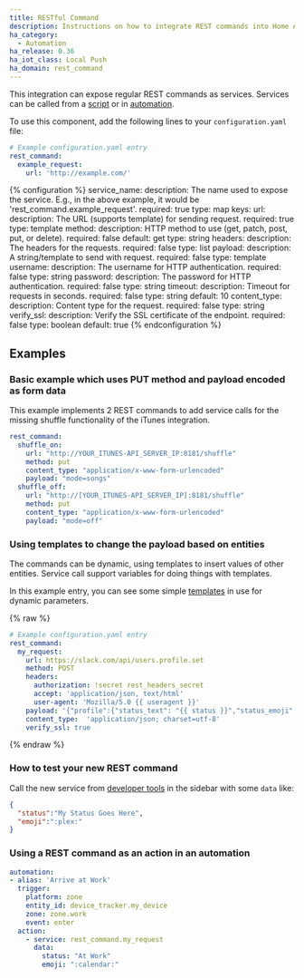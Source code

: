```yaml
---
title: RESTful Command
description: Instructions on how to integrate REST commands into Home Assistant.
ha_category:
  - Automation
ha_release: 0.36
ha_iot_class: Local Push
ha_domain: rest_command
---
```


This integration can expose regular REST commands as services. Services can be called from a [script] or in [automation].

[script]: /integrations/script/
[automation]: /getting-started/automation/

To use this component, add the following lines to your `configuration.yaml` file:

```yaml
# Example configuration.yaml entry
rest_command:
  example_request:
    url: 'http://example.com/'
```

{% configuration %}
service_name:
  description: The name used to expose the service. E.g., in the above example, it would be 'rest_command.example_request'.
  required: true
  type: map
  keys:
    url:
      description: The URL (supports template) for sending request.
      required: true
      type: template
    method:
      description: HTTP method to use (get, patch, post, put, or delete).
      required: false
      default: get
      type: string
    headers:
      description: The headers for the requests.
      required: false
      type: list
    payload:
      description: A string/template to send with request.
      required: false
      type: template
    username:
      description: The username for HTTP authentication.
      required: false
      type: string
    password:
      description: The password for HTTP authentication.
      required: false
      type: string
    timeout:
      description: Timeout for requests in seconds.
      required: false
      type: string
      default: 10
    content_type:
      description: Content type for the request.
      required: false
      type: string
    verify_ssl:
      description: Verify the SSL certificate of the endpoint.
      required: false
      type: boolean
      default: true
{% endconfiguration %}

## Examples

### Basic example which uses PUT method and payload encoded as form data

This example implements 2 REST commands to add service calls for the missing shuffle functionality of the iTunes integration.

```yaml
rest_command:
  shuffle_on: 
    url: "http://YOUR_ITUNES-API_SERVER_IP:8181/shuffle"
    method: put
    content_type: "application/x-www-form-urlencoded"
    payload: "mode=songs"
  shuffle_off: 
    url: "http://[YOUR_ITUNES-API_SERVER_IP]:8181/shuffle"
    method: put
    content_type: "application/x-www-form-urlencoded"
    payload: "mode=off"
```

### Using templates to change the payload based on entities

The commands can be dynamic, using templates to insert values of other entities. Service call support variables for doing things with templates.

In this example entry, you can see some simple [templates](/docs/configuration/templating/) in use for dynamic parameters.

{% raw %}
```yaml
# Example configuration.yaml entry
rest_command:
  my_request:
    url: https://slack.com/api/users.profile.set
    method: POST
    headers:
      authorization: !secret rest_headers_secret
      accept: 'application/json, text/html'
      user-agent: 'Mozilla/5.0 {{ useragent }}'
    payload: '{"profile":{"status_text": "{{ status }}","status_emoji": "{{ emoji }}"}}'
    content_type:  'application/json; charset=utf-8'
    verify_ssl: true
```
{% endraw %}

### How to test your new REST command

Call the new service from [developer tools](/docs/tools/dev-tools/) in the sidebar with some `data` like:

```json
{
  "status":"My Status Goes Here",
  "emoji":":plex:"
}
```
### Using a REST command as an action in an automation

```yaml
automation:
- alias: 'Arrive at Work'
  trigger:
    platform: zone
    entity_id: device_tracker.my_device
    zone: zone.work
    event: enter
  action:
    - service: rest_command.my_request
      data:
        status: "At Work"
        emoji: ":calendar:"
```
